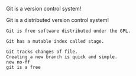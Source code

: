 Git is a version control system!

Git is a distributed version control system!

```
Git is free software distributed under the GPL.
```

```
Git has a mutable index called stage.
```

```
Git tracks changes of file.
Creating a new branch is quick and simple.
new no-ff
git is a free
```

